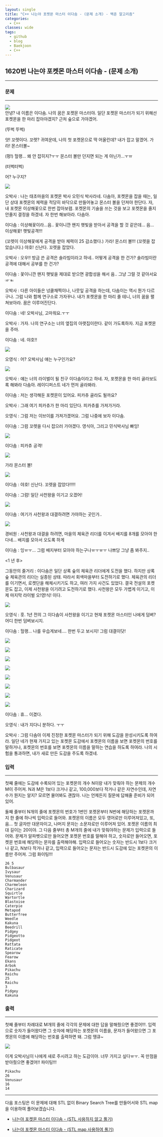 ```yaml
---
layout: single
title: "C++ 나는야 포켓몬 마스터 이다솜 - (문제 소개) - 백준 알고리즘"
categories:
  - C++
classes: wide
tags:
  - github
  - blog
  - Baekjoon
  - C++
---
```

## 1620번 **나는야 포켓몬 마스터 이다솜 - (문제 소개)**
---

### 문제
---
![](https://www.acmicpc.net/upload/201004/p1.PNG)  
안녕? 내 이름은 이다솜. 나의 꿈은 포켓몬 마스터야. 일단 포켓몬 마스터가 되기 위해선 포켓몬을 한 마리 잡아야겠지? 근처 숲으로 가야겠어.

(뚜벅 뚜벅)

얏! 꼬렛이다. 꼬렛? 귀여운데, 나의 첫 포켓몬으로 딱 어울린데? 내가 잡고 말겠어. 가라! 몬스터볼~

(펑!) 헐랭... 왜 안 잡히지?ㅜㅜ 몬스터 볼만 던지면 되는 게 아닌가...ㅜㅠ

(터벅터벅)

어? 누구지?

![](https://www.acmicpc.net/upload/201004/p2.PNG)

오박사 : 나는 태초마을의 포켓몬 박사 오민식 박사라네. 다솜아, 포켓몬을 잡을 때는, 일단 상대 포켓몬의 체력을 적당히 바닥으로 만들어놓고 몬스터 볼을 던져야 한단다. 자, 내 포켓몬 이상해꽃으로 한번 잡아보렴. 포켓몬의 기술을 쓰는 것을 보고 포켓몬을 줄지 안줄지 결정을 하겠네. 자 한번 해보아라. 다솜아.

이다솜 : 이상해꽃이라...음.. 꽃이니깐 왠지 햇빛을 받아서 공격을 할 것 같은데... 음... 이상해꽃! 햇빛공격!!!

(꼬렛이 이상해꽃에게 공격을 받아 체력이 25 감소했다.)
   가라! 몬스터 볼!!!
   (꼬렛을 잡았습니다.)
   야호! 신난다. 꼬렛을 잡았다.

오박사 : 오우!! 방금 쓴 공격은 솔라빔이라고 하네.. 어떻게 공격을 한 건가? 솔라빔이란 공격에 대해서 공부를 한 건가?

이다솜 : 꽃이니깐 왠지 햇빛을 제대로 받으면 광합성을 해서 음.. 그냥 그럴 것 같아서요 ☞☜

오박사 : 다른 아이들은 넝쿨채찍이나, 나뭇잎 공격을 하는데, 다솜이는 역시 뭔가 다르구나. 그럼 나와 함께 연구소로 가자꾸나. 내가 포켓몬을 한 마리 줄 테니, 너의 꿈을 펼쳐보아라. 꿈은 이루어진단다.

이다솜 : 네! 오박사님, 고마워요.ㅜㅜ

오박사 : 가자. 나의 연구소는 너의 옆집의 아랫집이란다. 같이 가도록하자. 지금 포켓몬을 주마.

이다솜 : 네. 야호!!

![](https://www.acmicpc.net/upload/201004/p3.PNG)

오영식 : 어? 오박사님 얘는 누구인가요?

![](https://www.acmicpc.net/upload/201004/p4.PNG)

오박사 : 얘는 너의 라이벌이 될 친구 이다솜이라고 하네. 자, 포켓몬을 한 마리 골라보도록 해봐라 다솜아. 레이디퍼스트 네가 먼저 골라봐라.

이다솜 : 저는 생각해둔 포켓몬이 있어요. 피카츄 골라도 될까요?

오박사 : 그래 여기 피카츄가 한 마리 있단다. 피카츄를 가져가거라.

오영식 : 그럼 저는 이브이를 가져가겠어요. 그럼 나중에 보자 이다솜.

이다솜 : 그럼 꼬렛을 다시 잡으러 가야겠다. 영식아, 그리고 민식박사님 빠잉!

![](https://www.acmicpc.net/upload/201004/p5.PNG)

이다솜 : 피카츄 공격!

![](https://www.acmicpc.net/upload/201004/p6.PNG)

가라 몬스터 볼!

![](https://www.acmicpc.net/upload/201004/p7.PNG)

이다솜 : 야호! 신난다. 꼬렛을 잡았다!!!!!

이다솜 : 그럼! 일단 사천왕을 이기고 오겠어!

![](https://www.acmicpc.net/upload/201004/p8.PNG)

이다솜 : 여기가 사천왕과 대결하려면 가야하는 곳인가..

![](https://www.acmicpc.net/upload/201004/p9.PNG)

경비원 : 사천왕과 대결을 하려면, 마을의 체육관 리더를 이겨서 배지를 8개를 모아야 한다네... 배지를 모아서 오도록 하게

이다솜 : 잉ㅠㅜ... 그럼 배지부터 모아야 하는구나ㅠㅜㅠㅜ 나쁘당 그냥 좀 봐주지..

<1 년 후>

그동안의 줄거리 : 이다솜은 일단 상록 숲의 체육관 리더에게 도전을 했다. 하지만 상록숲 체육관의 리더는 실종된 상태. 따라서 회색마을부터 도전하기로 했다. 체육관의 리더를 이기면서, 로켓단을 해체시키기도 하고, 여러 가지 사건도 있었다. 결국 전설의 포켓몬도 잡고, 이제 사천왕을 이기려고 도전하기로 했다. 사천왕은 모두 가볍게 이기고, 이제 마지막 라이벌 오!영!식! 이다.

![](https://www.acmicpc.net/upload/201004/pa.PNG)

오영식 : 훗. 1년 전의 그 이다솜이 사천왕을 이기고 현재 포켓몬 마스터인 나에게 덤벼? 어디 한번 덤벼보시지.

이다솜 : 헐랭... 나를 우습게보네.... 한번 두고 보시지! 그럼 대결이닷!

![](https://www.acmicpc.net/upload/201004/pb.PNG)

![](https://www.acmicpc.net/upload/201004/pc.PNG)

![](https://www.acmicpc.net/upload/201004/pd.PNG)

![](https://www.acmicpc.net/upload/201004/pe.PNG)

![](https://www.acmicpc.net/upload/201004/pf.PNG)

![](https://www.acmicpc.net/upload/201004/pg.PNG)

![](https://www.acmicpc.net/upload/201004/ph.PNG)

![](https://www.acmicpc.net/upload/201004/pi.PNG)

이다솜 : 휴... 이겼다.

오영식 : 내가 지다니 분하다. ㅜㅜ

오박사 : 그럼 다솜아 이제 진정한 포켓몬 마스터가 되기 위해 도감을 완성시키도록 하여라. 일단 네가 현재 가지고 있는 포켓몬 도감에서 포켓몬의 이름을 보면 포켓몬의 번호를 말하거나, 포켓몬의 번호를 보면 포켓몬의 이름을 말하는 연습을 하도록 하여라. 나의 시험을 통과하면, 내가 새로 만든 도감을 주도록 하겠네.

### 입력
---
첫째 줄에는 도감에 수록되어 있는 포켓몬의 개수 N이랑 내가 맞춰야 하는 문제의 개수 M이 주어져. N과 M은 1보다 크거나 같고, 100,000보다 작거나 같은 자연수인데, 자연수가 뭔지는 알지? 모르면 물어봐도 괜찮아. 나는 언제든지 질문에 답해줄 준비가 되어있어.

둘째 줄부터 N개의 줄에 포켓몬의 번호가 1번인 포켓몬부터 N번에 해당하는 포켓몬까지 한 줄에 하나씩 입력으로 들어와. 포켓몬의 이름은 모두 영어로만 이루어져있고, 또, 음... 첫 글자만 대문자이고, 나머지 문자는 소문자로만 이루어져 있어. 포켓몬 이름의 최대 길이는 20이야. 그 다음 줄부터 총 M개의 줄에 내가 맞춰야하는 문제가 입력으로 들어와. 문제가 알파벳으로만 들어오면 포켓몬 번호를 말해야 하고, 숫자로만 들어오면, 포켓몬 번호에 해당하는 문자를 출력해야해. 입력으로 들어오는 숫자는 반드시 1보다 크거나 같고, N보다 작거나 같고, 입력으로 들어오는 문자는 반드시 도감에 있는 포켓몬의 이름만 주어져. 그럼 화이팅!!!
```
26 5
Bulbasaur
Ivysaur
Venusaur
Charmander
Charmeleon
Charizard
Squirtle
Wartortle
Blastoise
Caterpie
Metapod
Butterfree
Weedle
Kakuna
Beedrill
Pidgey
Pidgeotto
Pidgeot
Rattata
Raticate
Spearow
Fearow
Ekans
Arbok
Pikachu
Raichu
25
Raichu
3
Pidgey
Kakuna
```

### 출력
---
첫째 줄부터 차례대로 M개의 줄에 각각의 문제에 대한 답을 말해줬으면 좋겠어!!!. 입력으로 숫자가 들어왔다면 그 숫자에 해당하는 포켓몬의 이름을, 문자가 들어왔으면 그 포켓몬의 이름에 해당하는 번호를 출력하면 돼. 그럼 땡큐~

![](https://www.acmicpc.net/upload/201004/pn.PNG)

이게 오박사님이 나에게 새로 주시려고 하는 도감이야. 너무 가지고 싶다ㅠㅜ. 꼭 만점을 받아줬으면 좋겠어!! 파이팅!!!
```
Pikachu
26
Venusaur
16
14
```

---

다음 포스팅은 이 문제에 대해 STL 없이 Binary Search Tree를 만들어서와 STL map을 이용하여 풀어보겠습니다.

+ [나는야 포켓몬 마스터 이다솜 - (STL 사용하지 않고 풀기)](https://junsk1016.github.io/c++/%EB%82%98%EB%8A%94%EC%95%BC-%ED%8F%AC%EC%BC%93%EB%AA%AC-%EB%A7%88%EC%8A%A4%ED%84%B0-%EC%9D%B4%EB%8B%A4%EC%86%9C(1620)-2/)  

+ [나는야 포켓몬 마스터 이다솜 - (STL map 사용하여 풀기)](https://junsk1016.github.io/c++/%EB%82%98%EB%8A%94%EC%95%BC-%ED%8F%AC%EC%BC%93%EB%AA%AC-%EB%A7%88%EC%8A%A4%ED%84%B0-%EC%9D%B4%EB%8B%A4%EC%86%9C(1620)-3/)
